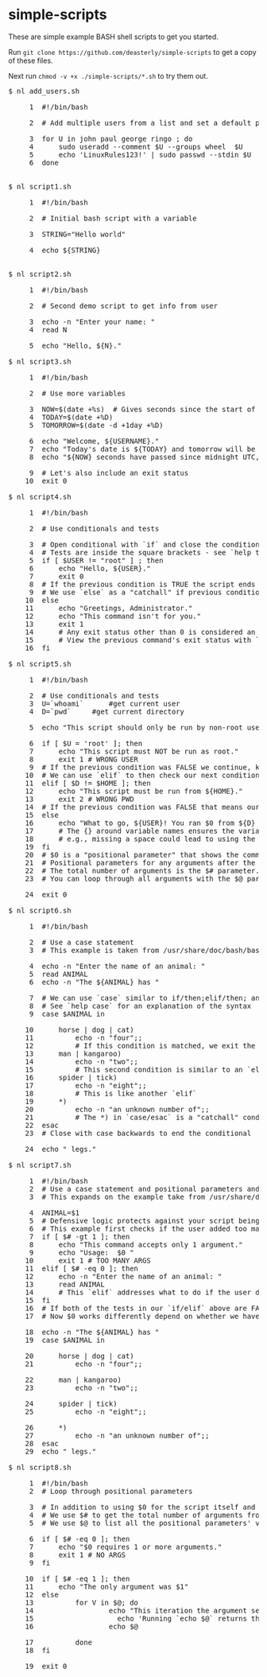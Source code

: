 # simple-scripts

These are simple example BASH shell scripts to get you started.

Run `git clone https://github.com/deasterly/simple-scripts` to get a copy of these files.

Next run `chmod -v +x ./simple-scripts/*.sh` to try them out.


<pre>
$ nl add_users.sh

     1	#!/bin/bash
       
     2	# Add multiple users from a list and set a default password 
       
     3	for U in john paul george ringo ; do
     4		sudo useradd --comment $U --groups wheel  $U 
     5		echo 'LinuxRules123!' | sudo passwd --stdin $U
     6	done
       

$ nl script1.sh

     1	#!/bin/bash
       
     2	# Initial bash script with a variable
       
     3	STRING="Hello world"
       
     4	echo ${STRING}
       

$ nl script2.sh

     1	#!/bin/bash
       
     2	# Second demo script to get info from user
       
     3	echo -n "Enter your name: "
     4	read N
       
     5	echo "Hello, ${N}."

$ nl script3.sh

     1	#!/bin/bash
       
     2	# Use more variables
       
     3	NOW=$(date +%s)  # Gives seconds since the start of UNIX time
     4	TODAY=$(date +%D) 
     5	TOMORROW=$(date -d +1day +%D)
       
     6	echo "Welcome, ${USERNAME}."
     7	echo "Today's date is ${TODAY} and tomorrow will be ${TOMORROW}."
     8	echo "${NOW} seconds have passed since midnight UTC, Jan 1, 1970."
       
     9	# Let's also include an exit status 
    10	exit 0

$ nl script4.sh

     1	#!/bin/bash
       
     2	# Use conditionals and tests
       
     3	# Open conditional with `if` and close the conditional with if backwards - `fi`
     4	# Tests are inside the square brackets - see `help test` to get started
     5	if [ $USER != "root" ] ; then 
     6		echo "Hello, ${USER}."
     7		exit 0
     8	# If the previous condition is TRUE the script ends without error
     9	# We use `else` as a "catchall" if previous conditions are all FALSE
    10	else
    11		echo "Greetings, Administrator."
    12		echo "This command isn't for you."
    13		exit 1 
    14		# Any exit status other than 0 is considered an error 
    15		# View the previous command's exit status with `echo $?`
    16	fi

$ nl script5.sh

     1	#!/bin/bash
       
     2	# Use conditionals and tests
     3	U=`whoami`  	#get current user
     4	D=`pwd`		#get current directory
       
     5	echo "This script should only be run by non-root users from their home directory."
       
     6	if [ $U = 'root' ]; then
     7		echo "This script must NOT be run as root."
     8		exit 1 # WRONG USER
     9	# If the previous condition was FALSE we continue, knowing we have a regular user
    10	# We can use `elif` to then check our next condition, is the $PWD also their $HOME
    11	elif [ $D != $HOME ]; then
    12		echo "This script must be run from ${HOME}."
    13		exit 2 # WRONG PWD
    14	# If the previous condition was FALSE that means our $PWD is our $HOME so we should continue
    15	else
    16		echo "What to go, ${USER}! You ran $0 from ${D} and followed instructions correctly." 
    17	 	# The {} around variable names ensures the variable name is not misinterpreted by including adjacent text
    18		# e.g., missing a space could lead to using the incorrect variable "$Dand" whereas "${D}and" will protect the variable 
    19	fi
    20	# $0 is a "positional parameter" that shows the command itself.
    21	# Positional parameters for any arguments after the command would be $1 $2 $3 and so on.
    22	# The total number of arguments is the $# parameter. 
    23	# You can loop through all arguments with the $@ parameter.
       
    24	exit 0	

$ nl script6.sh

     1	#!/bin/bash
       
     2	# Use a case statement
     3	# This example is taken from /usr/share/doc/bash/bashref.html
       
     4	echo -n "Enter the name of an animal: "
     5	read ANIMAL
     6	echo -n "The ${ANIMAL} has "
       
     7	# We can use `case` similar to if/then;elif/then; and else 
     8	# See `help case` for an explanation of the syntax
     9	case $ANIMAL in
       
    10		horse | dog | cat)
    11			echo -n "four";;
    12			# If this condition is matched, we exit the `case/esac` and continue onwards
    13		man | kangaroo)
    14			echo -n "two";;
    15			# This second condition is similar to an `elif` 
    16		spider | tick)
    17			echo -n "eight";;
    18			# This is like another `elif`
    19		*)
    20			echo -n "an unknown number of";;
    21	  		# The *) in `case/esac` is a "catchall" condition similar to `else`
    22	esac
    23	# Close with case backwards to end the conditional
       
    24	echo " legs."
       
$ nl script7.sh

     1	#!/bin/bash
     2	# Use a case statement and positional parameters and include some "defensive" logic
     3	# This expands on the example take from /usr/share/doc/bash/bashref.html
       
     4	ANIMAL=$1
     5	# Defensive logic protects against your script being used incorrectly
     6	# This example first checks if the user added too many arguments after the script
     7	if [ $# -gt 1 ]; then
     8		echo "This command accepts only 1 argument."
     9		echo "Usage:  $0 <ANIMAL>"
    10		exit 1 # TOO MANY ARGS
    11	elif [ $# -eq 0 ]; then
    12		echo -n "Enter the name of an animal: "
    13		read ANIMAL
    14		# This `elif` addresses what to do if the user did not include any argument after the script to set ${ANIMAL}'s value
    15	fi
    16	# If both of the tests in our `if/elif` above are FALSE that means the first and only argument after the script (the $1 parameter) was used to set ${ANIMAL}'s value
    17	# Now $0 works differently depend on whether we have zero, one, or more arguments after the script
       
    18	echo -n "The ${ANIMAL} has "
    19	case $ANIMAL in
       
    20		horse | dog | cat)
    21			echo -n "four";;
       
    22		man | kangaroo)
    23			echo -n "two";;
       
    24		spider | tick)
    25			echo -n "eight";;
       
    26		*)
    27			echo -n "an unknown number of";;
    28	esac
    29	echo " legs."

$ nl script8.sh

     1	#!/bin/bash
     2	# Loop through positional parameters
       
     3	# In addition to using $0 for the script itself and $1 or $2 and so on for arguments we have two more useful paramaters
     4	# We use $# to get the total number of arguments from the command line
     5	# We use $@ to list all the positional parameters' values in order, based on the command line arguments
       
     6	if [ $# -eq 0 ]; then
     7		echo "$0 requires 1 or more arguments."
     8		exit 1 # NO ARGS
     9	fi
       
    10	if [ $# -eq 1 ]; then
    11		echo "The only argument was $1"
    12	else
    13	        for V in $@; do
    14	                echo "This iteration the argument sets the value of V to $V"
    15                    echo 'Running `echo $@` returns the list used as values for $V in the `for` loop above.'
    16	                echo $@
       
    17	        done
    18	fi
           
    19	exit 0

</pre>
